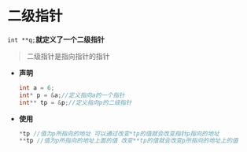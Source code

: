 # 二级指针

`int **q;`**就定义了一个二级指针**

> 二级指针是指向指针的指针

* **声明**

  ```C
  int a = 6;
  int* p = &a;//定义指向a的一个指针
  int** tp = &p;//定义指向p的二级指针
  ```

* **使用**

  ```C
  *tp //值为p所指向的地址 可以通过改变*tp的值就会改变指针p指向的地址
  **tp //值为p所指向的地址上面的值 改变**tp的值就会改变p所指向的地址上的值
  ```

  


